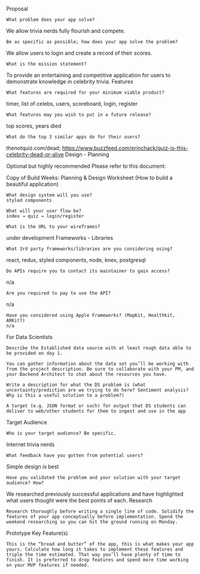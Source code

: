 Proposal

    What problem does your app solve?

We allow trivia nerds fully flourish and compete.

    Be as specific as possible; how does your app solve the problem?

We allow users to login and create a record of their scores.

    What is the mission statement?

To provide an entertaining and competitive application for users to demonstrate knowledge in celebrity trivia.
Features

    What features are required for your minimum viable product?

timer, list of celebs, users, scoreboard, login, register

    What features may you wish to put in a future release?

top scores, years died

    What do the top 3 similar apps do for their users?

thenotquiz.com/dead; https://www.buzzfeed.com/erinchack/quiz-is-this-celebrity-dead-or-alive
Design - Planning

Optional but highly recommended
Please refer to this document:

Copy of Build Weeks: Planning & Design Worksheet (How to build a beautiful application)

    What design system will you use?
    styled components

    What will your user flow be?
    index → quiz → login/register

    What is the URL to your wireframes?

under development
Frameworks - Libraries

    What 3rd party frameworks/libraries are you considering using?

react, redux, styled components, node, knex, postgresql

    Do APIs require you to contact its maintainer to gain access?

n/a

    Are you required to pay to use the API?

n/a

    Have you considered using Apple Frameworks? (MapKit, Healthkit, ARKit?)
    n/a

For Data Scientists

    Describe the Established data source with at least rough data able to be provided on day 1.

    You can gather information about the data set you’ll be working with from the project description. Be sure to collaborate with your PM, and your Backend Architect to chat about the resources you have.

    Write a description for what the DS problem is (what uncertainty/prediction are we trying to do here? Sentiment analysis? Why is this a useful solution to a problem?)

    A target (e.g. JSON format or such) for output that DS students can deliver to web/other students for them to ingest and use in the app

Target Audience

    Who is your target audience? Be specific.

Internet trivia nerds

    What feedback have you gotten from potential users?

Simple design is best

    Have you validated the problem and your solution with your target audience? How?

We researched previously successful applications and have highlighted what users thought were the best points of each.
Research

    Research thoroughly before writing a single line of code. Solidify the features of your app conceptually before implementation. Spend the weekend researching so you can hit the ground running on Monday.

Prototype Key Feature(s)

    This is the “bread and butter” of the app, this is what makes your app yours. Calculate how long it takes to implement these features and triple the time estimated. That way you’ll have plenty of time to finish. It is preferred to drop features and spend more time working on your MVP features if needed.
